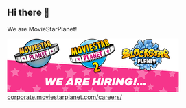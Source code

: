 ## Hi there 👋

We are MovieStarPlanet!

[![We Are Hiring](https://raw.githubusercontent.com/moviestarplanet/.github/main/profile/WereHiring_Mailfooter_400.png)](https://corporate.moviestarplanet.com/careers/)
[corporate.moviestarplanet.com/careers/](https://corporate.moviestarplanet.com/careers/)

<!--

**Here are some ideas to get you started:**

🙋‍♀️ A short introduction - what is your organization all about?
🌈 Contribution guidelines - how can the community get involved?
👩‍💻 Useful resources - where can the community find your docs? Is there anything else the community should know?
🍿 Fun facts - what does your team eat for breakfast?
🧙 Remember, you can do mighty things with the power of [Markdown](https://docs.github.com/github/writing-on-github/getting-started-with-writing-and-formatting-on-github/basic-writing-and-formatting-syntax)
-->
